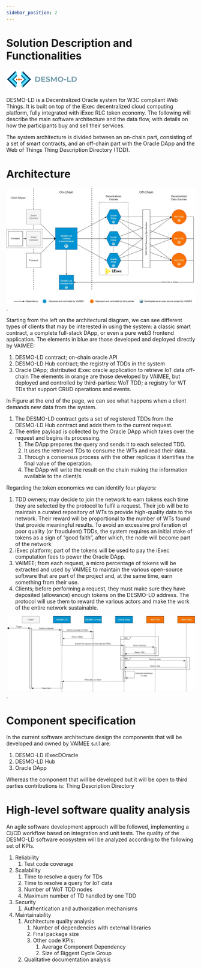 ```yaml
---
sidebar_position: 2
---
```

# Solution Description and Functionalities
![DESMO-LD](imgs/desmo-logo.png)

DESMO-LD is a Decentralized Oracle system for W3C compliant Web Things. It is built on top of the iExec decentralized cloud computing platform, fully integrated with iExec RLC token economy. The following will describe the main software architecture and the data flow, with details on how the participants buy and sell their services. 

The system architecture is divided between an on-chain part, consisting of a set of smart contracts, and an off-chain part with the Oracle DApp and the Web of Things Thing Description Directory (TDD).

# Architecture

![Architecture diagram](./imgs/architecture.jpg).

Starting from the left on the architectural diagram, we can see different types of clients that may be interested in using the system: a classic smart contract, a complete full-stack DApp, or even a pure web3 frontend application. 
The elements in blue are those developed and deployed directly by VAIMEE:
1. DESMO-LD contract; on-chain oracle API
2. DESMO-LD Hub contract; the registry of TDDs in the system
3. Oracle DApp; distributed iExec oracle application to retrieve IoT data off-chain
The elements in orange are those developed by VAIMEE, but deployed and controlled by third-parties:
WoT TDD; a registry for WT TDs that support CRUD operations and events.

In Figure at the end of the page, we can see what happens when a client demands new data from the system.
1. The DESMO-LD contract gets a set of registered TDDs from the DESMO-LD Hub contract and adds them to the current request. 
2. The entire payload is collected by the Oracle DApp which takes over the request and begins its processing. 
    1. The DApp prepares the query and sends it to each selected TDD.
    2. It uses the retrieved TDs to consume the WTs and read their data.
    3. Through a consensus process with the other replicas it identifies the final value of the operation. 
    4. The DApp will write the result on the chain making the information available to the client/s.

Regarding the token economics we can identify four players:
1. TDD owners; may decide to join the network to earn tokens each time they are selected by the protocol to fulfil a request. Their job will be to maintain a curated repository of WTs to provide high-quality data to the network. Their reward will be proportional to the number of WTs found that provide meaningful results. To avoid an excessive proliferation of poor quality (or fraudulent) TDDs, the system requires an initial stake of tokens as a sign of “good faith”, after which, the node will become part of the network
2. iExec platform; part of the tokens will be used to pay the iExec computation fees to power the Oracle DApp.
3. VAIMEE; from each request, a micro percentage of tokens will be extracted and used by VAIMEE to maintain the various open-source software that are part of the project and, at the same time, earn something from their use.
4. Clients; before performing a request, they must make sure they have deposited (allowance) enough tokens on the DESMO-LD address. The protocol will use them to reward the various actors and make the work of the entire network sustainable.


![Interaction diagram](./imgs/schema.jpg).


# Component specification

In the current software architecture design the components that will be developed and owned by VAIMEE s.r.l are:

1. DESMO-LD iExecDOracle
2. DESMO-LD Hub
3. Oracle DApp

Whereas the component that will be developed but it will be open to third parties contributions is: 
Thing Description Directory

# High-level software quality analysis

An agile software development approach will be followed, implementing a CI/CD workflow based on integration and unit tests.
The quality of the DESMO-LD software ecosystem will be analyzed according to the following set of KPIs. 
1. Reliability
    1. Test code coverage
2. Scalability
    1. Time to resolve a query for TDs
    2. Time to resolve a query for IoT data
    3. Number of WoT TDD nodes
    4. Maximum number of TD handled by one TDD
3. Security
    1. Authentication and authorization mechanisms
4. Maintainability
    1. Architecture quality analysis
        1. Number of dependencies with external libraries
        2. Final package size
        3. Other code KPIs:
            1. Average Component Dependency
            2. Size of Biggest Cycle Group
    2. Qualitative documentation analysis
